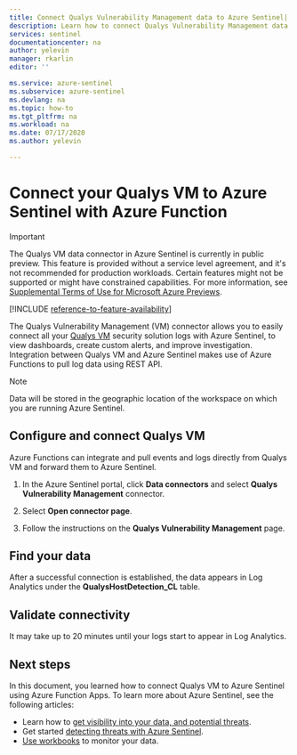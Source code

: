```yaml
---
title: Connect Qualys Vulnerability Management data to Azure Sentinel| Microsoft Docs
description: Learn how to connect Qualys Vulnerability Management data to Azure Sentinel.
services: sentinel
documentationcenter: na
author: yelevin
manager: rkarlin
editor: ''

ms.service: azure-sentinel
ms.subservice: azure-sentinel
ms.devlang: na
ms.topic: how-to
ms.tgt_pltfrm: na
ms.workload: na
ms.date: 07/17/2020
ms.author: yelevin

---
```

# Connect your Qualys VM to Azure Sentinel with Azure Function

> [!IMPORTANT]
> The Qualys VM data connector in Azure Sentinel is currently in public preview.
> This feature is provided without a service level agreement, and it's not recommended for production workloads. Certain features might not be supported or might have constrained capabilities. 
> For more information, see [Supplemental Terms of Use for Microsoft Azure Previews](https://azure.microsoft.com/support/legal/preview-supplemental-terms/).

[!INCLUDE [reference-to-feature-availability](includes/reference-to-feature-availability.md)]

The Qualys Vulnerability Management (VM) connector allows you to easily connect all your [Qualys VM](https://www.qualys.com/apps/vulnerability-management/) security solution logs with Azure Sentinel, to view dashboards, create custom alerts, and improve investigation. Integration between Qualys VM and Azure Sentinel makes use of Azure Functions to pull log data using REST API.

> [!NOTE]
> Data will be stored in the geographic location of the workspace on which you are running Azure Sentinel.

## Configure and connect Qualys VM

Azure Functions can integrate and pull events and logs directly from Qualys VM and forward them to Azure Sentinel.

1. In the Azure Sentinel portal, click **Data connectors** and select **Qualys Vulnerability Management** connector.

1. Select **Open connector page**.

1. Follow the instructions on the **Qualys Vulnerability Management** page.

## Find your data

After a successful connection is established, the data appears in Log Analytics under the **QualysHostDetection_CL** table.

## Validate connectivity

It may take up to 20 minutes until your logs start to appear in Log Analytics.

## Next steps

In this document, you learned how to connect Qualys VM to Azure Sentinel using Azure Function Apps. To learn more about Azure Sentinel, see the following articles:

- Learn how to [get visibility into your data, and potential threats](get-visibility.md).
- Get started [detecting threats with Azure Sentinel](detect-threats-built-in.md).
- [Use workbooks](tutorial-monitor-your-data.md) to monitor your data.
